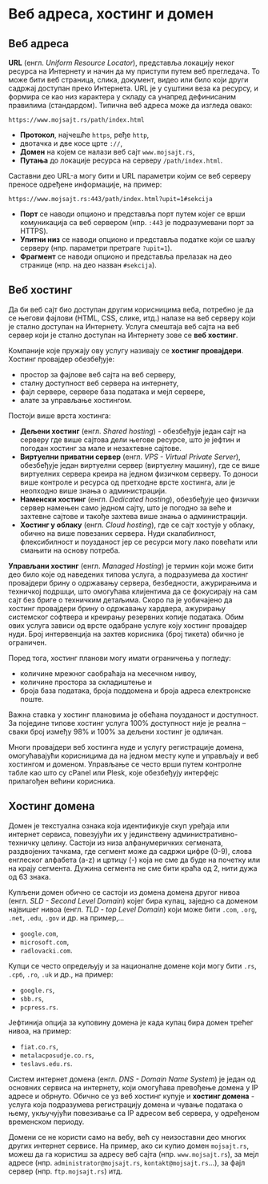 # Веб адреса, хостинг и домен

## Веб адреса

**URL** (енгл. *Uniform Resource Locator*), представља локацију неког ресурса
на Интернету и начин да му приступи путем веб прегледача. То може бити веб
страница, слика, документ, видео или било који други садржај доступан преко
Интернета. URL је у суштини веза ка ресурсу, и формира се као низ карактера у
складу са унапред дефинисаним правилима (стандардом). Типична веб адреса може
да изгледа овако:

```text
https://www.mojsajt.rs/path/index.html
```

* **Протокол**, најчешће `https`, ређе `http`,
* двотачка и две косе црте `://`,
* **Домен** на којем се налази веб сајт `www.mojsajt.rs`,
* **Путања** до локације ресурса на серверу `/path/index.html`.

Саставни део URL-а могу бити и URL параметри којим се веб серверу преносе
одређене информације, на пример:

```text
https://www.mojsajt.rs:443/path/index.html?upit=1#sekcija
```

* **Порт** се наводи опционо и представља порт путем којег се врши комуникација
са веб сервером (нпр. `:443` је подразумевани порт за HTTPS).
* **Упитни низ** се наводи опционо и представља податке који се шаљу серверу
(нпр. параметри претраге `?upit=1`).
* **Фрагмент** се наводи опционо и представља прелазак на део странице
(нпр. на део назван `#sekcija`).

## Веб хостинг

Да би веб сајт био доступан другим корисницима веба, потребно је да се његови
фајлови (HTML, CSS, слике, итд.) налазе на веб серверу који је стално доступан
на Интернету. Услуга смештаја веб сајта на веб сервер који је стално доступан
на Интернету зове се **веб хостинг**.

Компаније које пружају ову услугу називају се **хостинг провајдери**. Хостинг
провајдер обезбеђује:

* простор за фајлове веб сајта на веб серверу,
* сталну доступност веб сервера на интернету,
* фајл сервере, сервере база података и мејл сервере,
* алате за управљање хостингом.

Постоји више врста хостинга:

* **Дељени хостинг** (енгл. *Shared hosting*) - обезбеђује један сајт на
серверу где више сајтова дели његове ресурсе, што је јефтин и погодан хостинг
за мале и незахтевне сајтове.
* **Виртуелни приватни сервер** (енгл. *VPS - Virtual Private Server*),
обезбеђује један виртуелни сервер (виртуелну машину), где се више виртуелних
сервера креира на једном физичком серверу. То доноси више контроле и ресурса од
претходне врсте хостинга, али је неопходно више знања о администрацији.
* **Наменски хостинг** (енгл. *Dedicated hosting*), обезбеђује цео физички
сервер намењен само једном сајту, што је погодно за веће и захтевне сајтове и
такође захтева више знања о администрацији.
* **Хостинг у облаку** (енгл. *Cloud hosting*), где се сајт хостује у облаку,
обично на више повезаних сервера. Нуди скалабилност, флексибилност и поузданост
јер се ресурси могу лако повећати или смањити на основу потреба.

**Управљани хостинг** (енгл. *Managed Hosting*) је термин који може бити део
било које од наведених типова услуга, а подразумева да хостинг провајдери брину
о одржавању сервера, безбедности, ажурирањима и техничкој подршци, што
омогућава клијентима да се фокусирају на сам сајт без бриге о техничким
детаљима. Скоро па је уобичајено да хостинг провајдери брину о одржавању
хардвера, ажурирању системског софтвера и креирању резервних копије података.
Обим ових услуга зависи од врсте одабране услуге коју хостинг провајдер нуди.
Број интервенција на захтев корисника (број тикета) обично је ограничен.

Поред тога, хостинг планови могу имати ограничења у погледу:

* количине мрежног саобраћаја на месечном нивоу,
* количине простора за складиштење и
* броја база података, броја поддомена и броја адреса електронске поште.

Важна ставка у хостинг плановима је обећана поузданост и доступност. За
поједине типове хостинг услуга 100% доступност није је реална – сваки број
између 98% и 100% за дељени хостинг је одличан.

Многи провајдери веб хостинга нуде и услугу регистрације домена, омогућавајући
корисницима да на једном месту купе и управљају и веб хостингом и доменом.
Управљање се често врши путем контролне табле као што су cPanel или Plesk, које
обезбеђују интерфејс прилагођен већини корисника.

## Хостинг домена

Домен је текстуална ознака која идентификује скуп уређаја или интернет сервиса,
повезујући их у јединствену административно-техничку целину. Састоји из низа
алфанумеричких сегмената, раздвојених тачкама, где сегмент може да садржи цифре
(0-9), слова енглеског алфабета (a-z) и цртицу (-) која не сме да буде на
почетку или на крају сегмента. Дужина сегмента не сме бити краћа од 2, нити
дужа од 63 знака.

Купљени домен обично се састоји из домена домена другог нивоа (енгл. *SLD -
Second Level Domain*) којег бира купац, заједно са доменом највишег нивоа
(енгл. *TLD - top Level Domain*) који може бити `.com`, `.org`, `.net`, `.edu`,
`.gov` и др. на пример‚...

* `google.com`,
* `microsoft.com`,
* `radlovacki.com`.

Купци се често опредељују и за националне домене који могу бити `.rs`, `.срб`,
`.ro`, `.uk` и др., на пример:

* `google.rs`,
* `sbb.rs`,
* `pcpress.rs`.

Јефтинија опција за куповину домена је када купац бира домен трећег нивоа, на
пример:

* `fiat.co.rs`,
* `metalacposudje.co.rs`,
* `teslavs.edu.rs`.

Систем интернет домена (енгл. *DNS - Domain Name System*) је један од основних
сервиса на интернету, који омогућава превођење домена у IP адресе и обрнуто.
Обично се уз веб хостинг купује и **хостинг домена** - услуга која подразумева
регистрацију домена и чување података о њему, укључујући повезивање са IP
адресом веб сервера, у одређеном временском периоду.

Домени се не користи само на вебу, већ су неизоставни део многих других
интернет сервисе. На пример, ако си купио домен `mojsajt.rs`, можеш да га
користиш за адресу веб сајта (нпр. `www.mojsajt.rs`), за мејл адресе (нпр.
`administrator@mojsajt.rs`, `kontakt@mojsajt.rs`...), за фајл сервер (нпр.
`ftp.mojsajt.rs`) итд.
